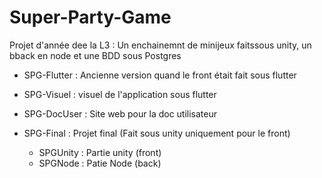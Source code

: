 # Super-Party-Game

Projet d'année dee la L3 : 
Un enchainemnt de minijeux faitssous unity, un bback en node et une BDD sous Postgres

- SPG-Flutter : Ancienne version quand le front était fait sous flutter

- SPG-Visuel : visuel de l'application sous flutter

- SPG-DocUser : Site web pour la doc utilisateur

- SPG-Final : Projet final (Fait sous unity uniquement pour le front)
    - SPGUnity : Partie unity (front)
    - SPGNode : Patie Node (back)
